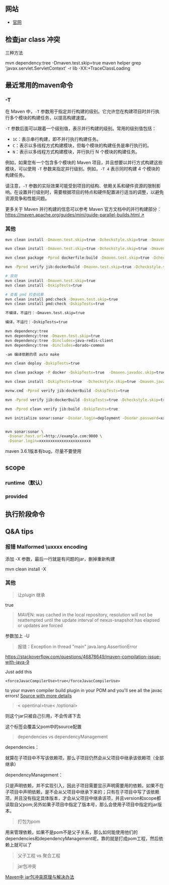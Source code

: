
## 网站

- [官网](https://maven.apache.org/index.html)


## 检查jar class 冲突

三种方法

mvn dependency:tree -Dmaven.test.skip=true
maven helper
grep 'javax.servlet.ServletContext' -r lib
-XX:+TraceClassLoading

## 最近常用的maven命令

### -T

在 Maven 中，`-T` 参数用于指定并行构建的级别。它允许您在构建项目时并行执行多个模块的构建任务，以提高构建速度。

`-T` 参数后面可以跟着一个级别值，表示并行构建的级别。常用的级别值包括：

- `1C`：表示串行构建，即不并行执行构建任务。
- `C`：表示以多线程方式构建模块，但每个模块的构建任务是串行执行的。
- `N`：表示以多线程方式构建模块，并行执行 N 个模块的构建任务。

例如，如果您有一个包含多个模块的 Maven 项目，并且想要以并行方式构建这些模块，可以使用 `-T` 参数来指定并行级别。例如，`-T 4` 表示同时构建 4 个模块的构建任务。

请注意，`-T` 参数的实际效果可能受到项目的结构、依赖关系和硬件资源的限制影响。在设置并行级别时，需要根据项目的特点和硬件配置进行适当的调整，以避免资源竞争和性能问题。

更多关于 Maven 并行构建的信息可以参考 Maven 官方文档中的并行构建部分：[https://maven.apache.org/guides/mini/guide-parallel-builds.html ↗](https://maven.apache.org/guides/mini/guide-parallel-builds.html)


### 其他

```bash
mvn clean install -Dmaven.test.skip=true -Dcheckstyle.skip=true -Dmaven.javadoc.skip=true -U

mvn clean install -Dmaven.test.skip=true -Dcheckstyle.skip=true -Dmaven.javadoc.skip=true

mvn clean package -Pprod dockerfile:build -Dmaven.test.skip=true -Dcheckstyle.skip=true -Dmaven.javadoc.skip=true

mvn -Pprod verify jib:dockerBuild -Dmaven.test.skip=true -Dcheckstyle.skip=true -Dmaven.javadoc.skip=true

# 常用
mvn clean install -Dmaven.test.skip=true
mvn clean install -DskipTests=true

# 查看 pmd 检查结果
mvn clean install pmd:check -Dmaven.test.skip=true
mvn clean install pmd:check -DskipTests=true

不编译，不运行：-Dmaven.test.skip=true

编译，不运行：-DskipTests=true

mvn dependency:tree
mvn dependency:tree -Dmaven.test.skip=true
mvn dependency:tree -Dincludes=java-redis-client
mvn dependency:tree -Dincludes=dorado-common

-am 编译依赖的项 auto make

mvn clean deploy -DskipTests=true

mvn clean package -P docker -DskipTests=true  -Dmaven.javadoc.skip=true

mvn clean install -DskipTests=true  -Dcheckstyle.skip=true -Dmaven.javadoc.skip=true

mvnw.cmd -Pprod verify jib:dockerBuild -DskipTests=true

mvn -Pprod verify jib:dockerBuild -DskipTests=true -Dcheckstyle.skip=true -Dmaven.javadoc.skip=true

mvn -Pprod clean verify jib:build -DskipTests=true

mvn initialize sonar:sonar -Dsonar.login=deployment -Dsonar.password=xxx


mvn sonar:sonar \
 -Dsonar.host.url=http://example.com:9000 \
 -Dsonar.login=xxxxxxxxxxxxxxxxxxxxxxx

```

maven 3.6.1版本有bug，尽量不要使用


## scope

### runtime（默认）

### provided


## 执行阶段命令




## Q&A tips

### 报错 Malformed \uxxxx encoding

添加 -X 参数，最后一行就是有问题的jar，删掉重新构建

mvn clean install -X


### 其他

> 让plugin 继承

<inherited>true</inherited>

> MAVEN: was cached in the local repository, resolution will not be reattempted until the update interval of nexus-snapshot has elapsed or updates are forced

参数加上 -U


> 报错：Exception in thread "main" java.lang.AssertionError

https://stackoverflow.com/questions/46878649/maven-compilation-issue-with-java-9

Just add this

```
<forceJavacCompilerUse>true</forceJavacCompilerUse>
```

to your maven compiler build plugin in your POM and you'll see all the javac errors! [Source with more details](https://issues.apache.org/jira/browse/MCOMPILER-346)


> < opentinal>true< /optional>

则这个jar只被自己引用，不会传递下去


> <sources>

这个标签会覆盖父pom中的source配置


> dependencies vs dependencyManagement

dependencies：

就算在子项目中不写该依赖项，那么子项目仍然会从父项目中继承该依赖项（全部继承）

dependencyManagement：

只是声明依赖，并不实现引入，因此子项目需要显示声明需要用的依赖。如果不在子项目中声明依赖，是不会从父项目中继承下来的；只有在子项目中写了该依赖项，并且没有指定具体版本，才会从父项目中继承该项，并且version和scope都读取自父pom;另外如果子项目中指定了版本号，那么会使用子项目中指定的jar版本。


> 打包为pom

用来管理依赖，如果不是pom不是父子关系，那么如何能使用他们的dependencies和dependencyManagement呢，靠的就是打成pom工程，然后依赖上就可以了


> 父子工程 vs 聚合工程

> jar包冲突

[Maven中 jar包冲突原理与解决办法](https://blog.csdn.net/noaman_wgs/article/details/81137893)

